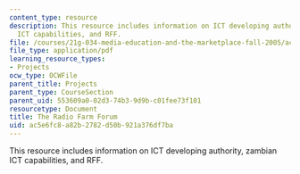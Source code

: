 ```yaml
---
content_type: resource
description: This resource includes information on ICT developing authority, zambian
  ICT capabilities, and RFF.
file: /courses/21g-034-media-education-and-the-marketplace-fall-2005/ac5e6fc8a82b2782d50b921a376df7ba_MIT21G_034F05_ictandzambia.pdf
file_type: application/pdf
learning_resource_types:
- Projects
ocw_type: OCWFile
parent_title: Projects
parent_type: CourseSection
parent_uid: 553609a0-02d3-74b3-9d9b-c01fee73f101
resourcetype: Document
title: The Radio Farm Forum
uid: ac5e6fc8-a82b-2782-d50b-921a376df7ba
---
```

This resource includes information on ICT developing authority, zambian ICT capabilities, and RFF.

